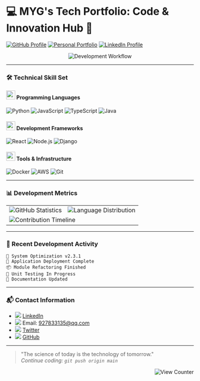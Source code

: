 # 💻 MYG's Tech Portfolio: Code & Innovation Hub 🚀

[![GitHub Profile](https://img.shields.io/badge/Profile-GitHub-58A6FF?style=for-the-badge&logo=github&logoColor=white)](https://github.com/HardenMYG)
[![Personal Portfolio](https://img.shields.io/badge/Portfolio-Website-0D1117?style=for-the-badge&logo=protonmail&logoColor=white)](https://yoursite.com)
[![LinkedIn Profile](https://img.shields.io/badge/Professional-LinkedIn-0A66C2?style=for-the-badge&logo=linkedin&logoColor=white)](https://linkedin.com/in/HardenMYG)

<p align="center">
  <img src="https://readme-typing-svg.demolab.com?font=Orbitron&size=26&duration=4000&pause=1000&color=58A6FF&center=true&vCenter=true&width=500&lines=%F0%9F%9A%80+SYSTEMS+DEPLOYED;%F0%9F%94%A5+CODE+OPTIMIZED;%F0%9F%93%A1+SOLUTIONS+ENGINEERED;%E2%9C%A8+TECHNOLOGY+INNOVATED" alt="Development Workflow">
</p>

---

### 🛠️ Technical Skill Set

#### <img src="https://img.icons8.com/color/48/000000/circuit.png" width="24"/> Programming Languages
![Python](https://img.shields.io/badge/PYTHON-3776AB?style=plastic&logo=python&logoColor=white&labelColor=0D1117)
![JavaScript](https://img.shields.io/badge/JAVASCRIPT-F7DF1E?style=plastic&logo=javascript&logoColor=black&labelColor=0D1117)
![TypeScript](https://img.shields.io/badge/TYPESCRIPT-3178C6?style=plastic&logo=typescript&logoColor=white&labelColor=0D1117)
![Java](https://img.shields.io/badge/JAVA-007396?style=plastic&logo=openjdk&logoColor=white&labelColor=0D1117)

#### <img src="https://cdn.jsdelivr.net/gh/devicons/devicon/icons/react/react-original.svg" width="24"/> Development Frameworks
![React](https://img.shields.io/badge/REACT-61DAFB?style=plastic&logo=react&logoColor=black&labelColor=0D1117)
![Node.js](https://img.shields.io/badge/NODE.JS-339933?style=plastic&logo=node.js&logoColor=white&labelColor=0D1117)
![Django](https://img.shields.io/badge/DJANGO-092E20?style=plastic&logo=django&logoColor=white&labelColor=0D1117)

#### <img src="https://img.icons8.com/color/48/000000/toolbox.png" width="24"/> Tools & Infrastructure
![Docker](https://img.shields.io/badge/DOCKER-2496ED?style=plastic&logo=docker&logoColor=white&labelColor=0D1117)
![AWS](https://img.shields.io/badge/AWS-232F3E?style=plastic&logo=amazon-aws&logoColor=white&labelColor=0D1117)
![Git](https://img.shields.io/badge/GIT-F05032?style=plastic&logo=git&logoColor=white&labelColor=0D1117)

---

### 📊 Development Metrics

<table>
  <tr>
    <td>
      <img align="center" src="https://github-readme-stats.vercel.app/api?username=HardenMYG&show_icons=true&theme=dark&count_private=true&include_all_commits=true&border_color=58A6FF" alt="GitHub Statistics" />
    </td>
    <td>
      <img align="center" src="https://github-readme-stats.vercel.app/api/top-langs/?username=HardenMYG&layout=compact&theme=dark&hide=html,css&border_color=58A6FF&langs_count=6" alt="Language Distribution" />
    </td>
  </tr>
  <tr>
    <td colspan="2">
      <img src="https://github-readme-activity-graph.vercel.app/graph?username=HardenMYG&theme=react-dark&bg_color=0D1117&color=58A6FF&line=58A6FF&point=FFFFFF" alt="Contribution Timeline" />
    </td>
  </tr>
</table>

---

### 🔄 Recent Development Activity
<!--START_SECTION:activity-->
`🔧 System Optimization v2.3.1`  
`🚀 Application Deployment Complete`  
`📦 Module Refactoring Finished`  
`🧪 Unit Testing In Progress`  
`📝 Documentation Updated`  
<!--END_SECTION:activity-->

---

### 📬 Contact Information
- <img src="https://img.icons8.com/color/24/000000/linkedin.png"/> [LinkedIn](https://linkedin.com/in/HardenMYG)
- <img src="https://img.icons8.com/color/24/000000/secured-letter.png"/> Email: 927833135@qq.com
- <img src="https://img.icons8.com/color/24/000000/twitter.png"/> [Twitter](https://twitter.com/yourhandle)
- <img src="https://img.icons8.com/color/24/000000/github.png"/> [GitHub](https://github.com/HardenMYG)

---

> "The science of today is the technology of tomorrow."  
> *Continue coding: `git push origin main`*

<div align="right">
  <img src="https://komarev.com/ghpvc/?username=HardenMYG&label=Profile+Views&color=0D1117&style=flat" alt="View Counter" />
</div>
